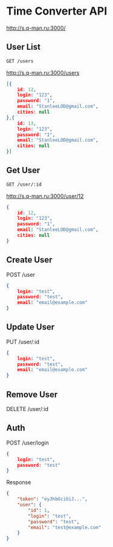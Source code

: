 # Time Converter API

http://s.q-man.ru:3000/

## User List

```bash 
GET /users
```

http://s.q-man.ru:3000/users

```json
[{
	id: 12,
	login: "123",
	password: "1",
	email: "StanleeLOD@gmail.com",
	cities: null
},{
	id: 13,
	login: "123",
	password: "1",
	email: "StanleeLOD@gmail.com",
	cities: null
}]
```

## Get User

```bash
GET /user/:id
```

http://s.q-man.ru:3000/user/12

```json
{
	id: 12,
	login: "123",
	password: "1",
	email: "StanleeLOD@gmail.com",
	cities: null
}
```

## Create User

POST /user

```json
{
	login: "test",
	password: "test",
	email: "email@example.com"
}
```

## Update User

PUT /user/:id

```json
{
	login: "test",
	password: "test",
	email: "email@example.com"
}
```

## Remove User

DELETE /user/:id


## Auth

POST /user/login

```json
{
	login: "test",
	password: "test"
}
```

Response 

```json
{
    "token": "eyJhbGciOiJ...",
    "user": {
        "id": 1,
        "login": "test",
        "password": "test",
        "email": "test@example.com"
    }
}
```
